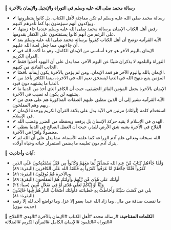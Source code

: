 📌 **رسالة محمد صلى الله عليه وسلم في التوراة والإنجيل والإيمان بالآخرة**

- ✔ رسالة محمد صلى الله عليه وسلم لم تكن مفاجئة لأهل الكتاب، بل كانوا ينتظرونها ويؤكدون أنهم سيؤمنون بها كما تأمرهم كتبهم.
- ✔ رفض أهل الكتاب الإيمان برسالة محمد صلى الله عليه وسلم عندما جاء زمنها، على الرغم من أنهم كانوا يستفتحون على الكفار بقدومها.
- ✔ الآية القرآنية توضح أن أهل الكتاب كفروا برسالة محمد صلى الله عليه وسلم بعد أن جاءتهم، مما جعل لعنة الله عليهم.
- ✔ الإيمان باليوم الآخر هو جزء أساسي من الإيمان الكامل، وهو ما أكده الله في القرآن الكريم.
- ✔ التوراة والتلمود لا يذكران شيئًا عن اليوم الآخر، مما يدل على أن اليهود أخذوا فقط الجانب المادي من كتبهم.
- ✔ الإيمان بالله واليوم الآخر هو قمة الإيمان، ومن لم يؤمن بالآخرة يكون إيمانه ناقصًا.
- ✔ المؤمن يتبع منهج الله في الدنيا ليستحق نعيم الله في الآخرة، بينما الكافر يأخذ من الدنيا ما يشتهيه دون قيود.
- ✔ الإيمان بالآخرة يجعل المؤمن الفائز الحقيقي، حيث أن الكافر الذي أخذ من الدنيا ما يشتهيه لن يكون له نصيب في الآخرة.
- ✔ الآية القرآنية تشير إلى أن الذين تنطبق عليهم الصفات المذكورة هم على هدى من ربهم وهم المفلحون.
- ✔ استخدام كلمة (أولئك) مرتين في الآية يدل على بلاغة القرآن الكريم ووحدة الإيمان في الإسلام.
- ✔ الهدى في الإسلام لا يقيد حركة الإنسان بل يرفعه ويحفظه من الضرر وغضب الله.
- ✔ الفلاح في الآخرة يشبه شق الأرض للبذر، حيث أن العمل الصالح في الدنيا يعطي محصولًا وافرًا في الآخرة.
- ✔ الله سبحانه وتعالى علم آدم الزراعة كما علمه الأسماء، مما يدل على أن الله لم يترك آدم دون تعليمه ما يضمن استمرار حياته وحياة أولاده.

📜 **آيات وأحاديث:**
- وَلَمَّا جَآءَهُمْ كِتَابٌ مِّنْ عِندِ الله مُصَدِّقٌ لِّمَا مَعَهُمْ وَكَانُواْ مِن قَبْلُ يَسْتَفْتِحُونَ عَلَى الذين كَفَرُواْ فَلَمَّا جَآءَهُمْ مَّا عَرَفُواْ كَفَرُواْ بِهِ فَلَعْنَةُ الله عَلَى الكافرين (البقرة: ٨٩)
- وبالآخرة هُمْ يُوقِنُونَ (البقرة: ٨٩)
- أولئك على هُدًى مِّن رَّبِّهِمْ وأولئك هُمُ المفلحون (البقرة: ٨٩)
- وَإِنَّآ أَوْ إِيَّاكُمْ لعلى هُدًى أَوْ فِي ضَلاَلٍ مُّبِينٍ (سبأ: ٢٤)
- بلى مَن كَسَبَ سَيِّئَةً وَأَحَاطَتْ بِهِ خطيائته فأولئك أَصْحَابُ النار هُمْ فِيهَا خَالِدُونَ (البقرة: ٨١)
- ما نقصت صدقة من مال، وما زاد الله عبدا بعفو إلا عزا، وما تواضع أحد لله إلا رفعه (حديث نبوي)

🔑 **الكلمات المفتاحية:**
#رسالة محمد #أهل الكتاب #الإيمان بالآخرة #الهدى #الفلاح #التوراة #التلمود #الإيمان الكامل #القرآن الكريم #الضلالة
